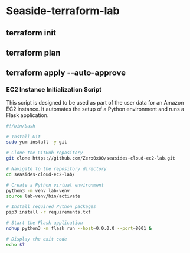 # Seaside-terraform-lab

## terraform init

## terraform plan

## terraform apply --auto-approve

### EC2 Instance Initialization Script

This script is designed to be used as part of the user data for an Amazon EC2 instance. It automates the setup of a Python environment and runs a Flask application.

```bash
#!/bin/bash

# Install Git
sudo yum install -y git

# Clone the GitHub repository
git clone https://github.com/Zero0x00/seasides-cloud-ec2-lab.git

# Navigate to the repository directory
cd seasides-cloud-ec2-lab/

# Create a Python virtual environment
python3 -m venv lab-venv
source lab-venv/bin/activate

# Install required Python packages
pip3 install -r requirements.txt

# Start the Flask application
nohup python3 -m flask run --host=0.0.0.0 --port=8001 &

# Display the exit code
echo $?

